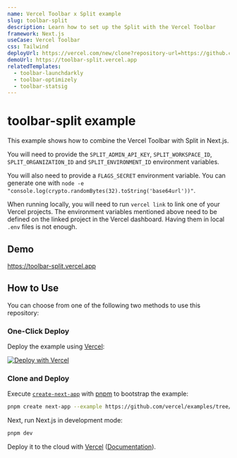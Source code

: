 ```yaml
---
name: Vercel Toolbar x Split example
slug: toolbar-split
description: Learn how to set up the Split with the Vercel Toolbar
framework: Next.js
useCase: Vercel Toolbar
css: Tailwind
deployUrl: https://vercel.com/new/clone?repository-url=https://github.com/vercel/examples/tree/main/toolbar/toolbar-split&project-name=toolbar-split&repository-name=toolbar-split&env=SPLIT_ADMIN_API_KEY&env=SPLIT_WORKSPACE_ID&env=SPLIT_ORGANIZATION_ID&env=SPLIT_ENVIRONMENT_ID&env=FLAGS_SECRET
demoUrl: https://toolbar-split.vercel.app
relatedTemplates:
  - toolbar-launchdarkly
  - toolbar-optimizely
  - toolbar-statsig
---
```


# toolbar-split example

This example shows how to combine the Vercel Toolbar with Split in Next.js.

You will need to provide the `SPLIT_ADMIN_API_KEY`, `SPLIT_WORKSPACE_ID`, `SPLIT_ORGANIZATION_ID` and `SPLIT_ENVIRONMENT_ID` environment variables.

You will also need to provide a `FLAGS_SECRET` environment variable. You can generate one with `node -e "console.log(crypto.randomBytes(32).toString('base64url'))"`.

When running locally, you will need to run `vercel link` to link one of your Vercel projects. The environment variables mentioned above need to be defined on the linked project in the Vercel dashboard. Having them in local `.env` files is not enough.

## Demo

https://toolbar-split.vercel.app

## How to Use

You can choose from one of the following two methods to use this repository:

### One-Click Deploy

Deploy the example using [Vercel](https://vercel.com?utm_source=github&utm_medium=readme&utm_campaign=vercel-examples):

[![Deploy with Vercel](https://vercel.com/button)](https://vercel.com/new/clone?repository-url=https://github.com/vercel/examples/tree/main/toolbar/toolbar-split&project-name=toolbar-split&repository-name=toolbar-split&env=SPLIT_ADMIN_API_KEY&env=SPLIT_WORKSPACE_ID&env=SPLIT_ORGANIZATION_ID&env=SPLIT_ENVIRONMENT_ID&env=FLAGS_SECRET)

### Clone and Deploy

Execute [`create-next-app`](https://github.com/vercel/next.js/tree/canary/packages/create-next-app) with [pnpm](https://pnpm.io/installation) to bootstrap the example:

```bash
pnpm create next-app --example https://github.com/vercel/examples/tree/main/toolbar/toolbar-split
```

Next, run Next.js in development mode:

```bash
pnpm dev
```

Deploy it to the cloud with [Vercel](https://vercel.com/new?utm_source=github&utm_medium=readme&utm_campaign=toolbar-split) ([Documentation](https://nextjs.org/docs/deployment)).
